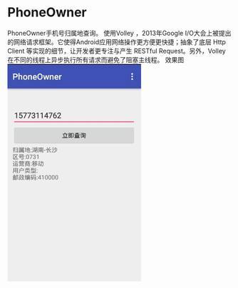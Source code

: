 # PhoneOwner
PhoneOwner手机号归属地查询。
使用Volley ，2013年Google I/O大会上被提出的网络请求框架。它使得Android应用网络操作更方便更快捷；抽象了底层 Http Client 等实现的细节，让开发者更专注与产生 RESTful Request。另外，Volley 在不同的线程上异步执行所有请求而避免了阻塞主线程。
效果图
![image](https://github.com/ljheee/PhoneOwner/blob/master/ui.JPG)

